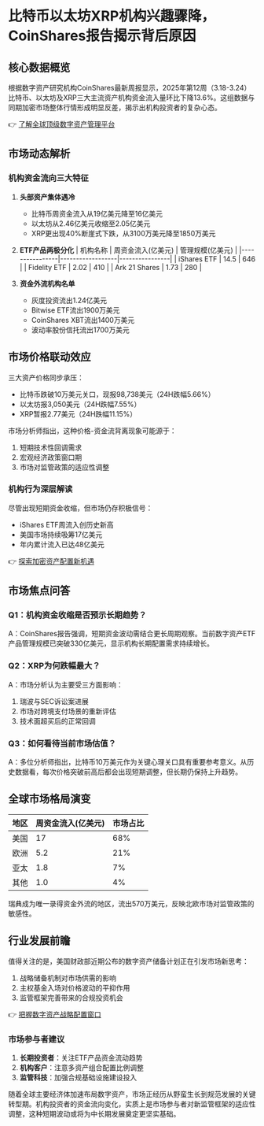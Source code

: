 # 比特币以太坊XRP机构兴趣骤降，CoinShares报告揭示背后原因

## 核心数据概览
根据数字资产研究机构CoinShares最新周报显示，2025年第12周（3.18-3.24）比特币、以太坊及XRP三大主流资产机构资金流入量环比下降13.6%。这组数据与同期加密市场整体行情形成明显反差，揭示出机构投资者的复杂心态。

👉 [了解全球顶级数字资产管理平台](https://bit.ly/okx_welcome)

## 市场动态解析

### 机构资金流向三大特征
1. **头部资产集体遇冷**
   - 比特币周资金流入从19亿美元降至16亿美元
   - 以太坊从2.46亿美元收缩至2.05亿美元
   - XRP更出现40%断崖式下跌，从3100万美元降至1850万美元

2. **ETF产品两极分化**
   | 机构名称       | 周资金流入(亿美元) | 管理规模(亿美元) |
   |----------------|------------------|----------------|
   | iShares ETF    | 14.5             | 646            |
   | Fidelity ETF   | 2.02             | 410            |
   | Ark 21 Shares  | 1.73             | 280            |

3. **资金外流机构名单**
   - 灰度投资流出1.24亿美元
   - Bitwise ETF流出1900万美元
   - CoinShares XBT流出1400万美元
   - 波动率股份信托流出1700万美元

## 市场价格联动效应
三大资产价格同步承压：
- 比特币跌破10万美元关口，现报98,738美元（24H跌幅5.66%）
- 以太坊报3,050美元（24H跌幅7.55%）
- XRP暂报2.77美元（24H跌幅11.15%）

市场分析师指出，这种价格-资金流背离现象可能源于：
1. 短期技术性回调需求
2. 宏观经济政策窗口期
3. 市场对监管政策的适应性调整

### 机构行为深层解读
尽管出现短期资金收缩，但市场仍存积极信号：
- iShares ETF周流入创历史新高
- 美国市场持续吸筹17亿美元
- 年内累计流入已达48亿美元

👉 [探索加密资产配置新机遇](https://bit.ly/okx_welcome)

## 市场焦点问答

### Q1：机构资金收缩是否预示长期趋势？
A：CoinShares报告强调，短期资金波动需结合更长周期观察。当前数字资产ETF产品管理规模已突破330亿美元，显示机构长期配置需求持续增长。

### Q2：XRP为何跌幅最大？
A：市场分析认为主要受三方面影响：
1. 瑞波与SEC诉讼案进展
2. 市场对跨境支付场景的重新评估
3. 技术面超买后的正常回调

### Q3：如何看待当前市场估值？
A：多位分析师指出，比特币10万美元作为关键心理关口具有重要参考意义。从历史数据看，每次价格突破前高后都会出现短期调整，但长期仍保持上升趋势。

## 全球市场格局演变
| 地区    | 周资金流入(亿美元) | 市场占比 |
|---------|------------------|--------|
| 美国    | 17               | 68%    |
| 欧洲    | 5.2              | 21%    |
| 亚太    | 1.8              | 7%     |
| 其他    | 1.0              | 4%     |

瑞典成为唯一录得资金外流的地区，流出570万美元，反映北欧市场对监管政策的敏感性。

## 行业发展前瞻
值得关注的是，美国财政部近期公布的数字资产储备计划正在引发市场新思考：
1. 战略储备机制对市场供需的影响
2. 主权基金入场对价格波动的平抑作用
3. 监管框架完善带来的合规投资机会

👉 [把握数字资产战略配置窗口](https://bit.ly/okx_welcome)

### 市场参与者建议
1. **长期投资者**：关注ETF产品资金流动趋势
2. **机构客户**：注意多资产组合配置比例调整
3. **监管科技**：加强合规基础设施建设投入

随着全球主要经济体加速布局数字资产，市场正经历从野蛮生长到规范发展的关键转型期。机构投资者的资金流向变化，实质上是市场参与者对新监管框架的适应性调整，这种短期波动或将为中长期发展奠定更坚实基础。
